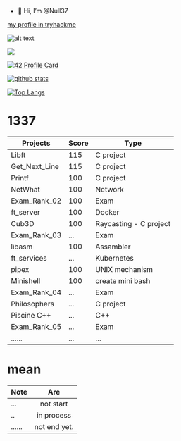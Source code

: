 - 👋 Hi, I’m @Null37

<!---
zerossamadi/zerossamadi is a ✨ special ✨ repository because its `README.md` (this file) appears on your GitHub profile.
You can click the Preview link to take a look at your changes.
--->

[my profile in tryhackme](https://tryhackme.com/p/Null37)

![alt text](https://i.imgur.com/wrpLSn7.png "Logo Title Text 1")

![](https://komarev.com/ghpvc/?username=your-github-username)

[![42 Profile Card](https://1337-readme.vercel.app/api/profile?cursus=42cursus&login=ssamadi)](https://github.com/Null37)


[![github stats](https://github-readme-stats.vercel.app/api?username=Null37&count_private=true&show_icons=true&theme=dark)](https://github.com/Null37/github-readme-stats)

[![Top Langs](https://github-readme-stats.vercel.app/api/top-langs/?username=Null37&layout=compact&exclude_repo=ft_server&langs_count=15&theme=highcontrast)](https://github.com/Null37/github-readme-stats)

# 1337
|   Projects	|  Score	| Type |
|---	|---	|--- |
| Libft | 115 | C project |
| Get_Next_Line	| 115 | C project |
| Printf	| 100 | C project |
| NetWhat | 100 | Network |
| Exam_Rank_02 | 100 | Exam |
| ft_server | 100 | Docker |
| Cub3D | 100 | Raycasting - C project |
| Exam_Rank_03 | ... | Exam |
| libasm | 100 | Assambler |
| ft_services | ... | Kubernetes |
| pipex | 100 |  UNIX mechanism| 
| Minishell | 100 | create mini bash |
| Exam_Rank_04 | ... | Exam |
| Philosophers |... | C project |
| Piscine C++ | ... | C++ |
| Exam_Rank_05 | ...  | Exam |
|......        | ... |  ... |

# mean
|Note           | Are           |
| ------------- |:-------------:|
| ...           | not start     |
| ..            | in process    |
|......         | not end yet.  |
